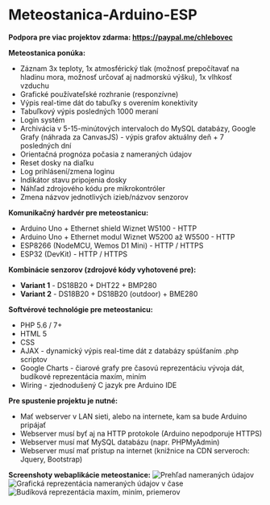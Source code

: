 # Meteostanica-Arduino-ESP
**Podpora pre viac projektov zdarma: https://paypal.me/chlebovec**

**Meteostanica ponúka:**
* Záznam 3x teploty, 1x atmosférický tlak (možnosť prepočítavať na hladinu mora, možnosť určovať aj nadmorskú výšku), 1x vlhkosť vzduchu
* Grafické používateľské rozhranie (responzívne)
* Výpis real-time dát do tabuľky s overením konektivity
* Tabuľkový výpis posledných 1000 meraní
* Login systém
* Archivácia v 5-15-minútových intervaloch do MySQL databázy, Google Grafy (náhrada za CanvasJS) - výpis grafov aktuálny deň + 7 posledných dní
* Orientačná prognóza počasia z nameraných údajov
* Reset dosky na diaľku
* Log prihlásení/zmena loginu
* Indikátor stavu pripojenia dosky
* Náhľad zdrojového kódu pre mikrokontróler
* Zmena názvov jednotlivých izieb/názvov senzorov

**Komunikačný hardvér pre meteostanicu:**
* Arduino Uno + Ethernet shield Wiznet W5100 - HTTP
* Arduino Uno + Ethernet modul Wiznet W5200 až W5500 - HTTP
* ESP8266 (NodeMCU, Wemos D1 Mini) - HTTP / HTTPS
* ESP32 (DevKit) - HTTP / HTTPS

**Kombinácie senzorov (zdrojové kódy vyhotovené pre):**
* **Variant 1** -  DS18B20 + DHT22 + BMP280
* **Variant 2** - DS18B20 + DS18B20 (outdoor) + BME280

**Softvérové technológie pre meteostanicu:**
* PHP 5.6 / 7+
* HTML 5
* CSS
* AJAX - dynamický výpis real-time dát z databázy spúšťaním .php scriptov
* Google Charts - čiarové grafy pre časovú reprezentáciu vývoja dát, budíkové reprezentácia maxím, miním
* Wiring - zjednodušený C jazyk pre Arduino IDE

**Pre spustenie projektu je nutné:**
* Mať webserver v LAN sieti, alebo na internete, kam sa bude Arduino pripájať
* Webserver musí byť aj na HTTP protokole (Arduino nepodporuje HTTPS)
* Webserver musí mať MySQL databázu (napr. PHPMyAdmin)
* Webserver musí mať prístup na internet (knižnice na CDN serveroch: Jquery, Bootstrap)

**Screenshoty webaplikácie meteostanice:**
![Prehľad nameraných údajov](https://i.nahraj.to/f/2fIb.PNG)
![Grafická reprezentácia nameraných údajov v čase](https://i.nahraj.to/f/2fIe.PNG)
![Budíková reprezentácia maxím, miním, priemerov](https://i.nahraj.to/f/2fIf.PNG)
